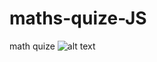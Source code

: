 # maths-quize-JS
 math quize
![alt text](https://github.com/rahul3787/maths-game-javascript/blob/master/1.PNG)
